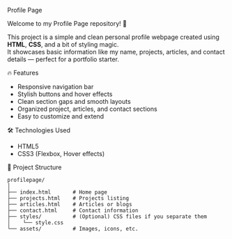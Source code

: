 Profile Page

Welcome to my Profile Page repository! 🌟

This project is a simple and clean personal profile webpage created using **HTML**, **CSS**, and a bit of styling magic.  
It showcases basic information like my name, projects, articles, and contact details — perfect for a portfolio starter.

🔥 Features

- Responsive navigation bar
- Stylish buttons and hover effects
- Clean section gaps and smooth layouts
- Organized project, articles, and contact sections
- Easy to customize and extend

🛠️ Technologies Used

- HTML5
- CSS3 (Flexbox, Hover effects)

📂 Project Structure

```plaintext
profilepage/
│
├── index.html       # Home page
├── projects.html    # Projects listing
├── articles.html    # Articles or blogs
├── contact.html     # Contact information
├── styles/          # (Optional) CSS files if you separate them
│    └── style.css
└── assets/          # Images, icons, etc.
